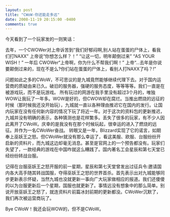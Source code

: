 ```yaml
---
layout: post
title: "CWoW-你还能走多远"
date: 2008-11-19 20:15:00 -0400
comments: true
---
```

今天看到了一个玩家发的一则笑话：

去年，一个CWOWer对上帝诉苦到“我们好郁闷啊,别人站在蛋蛋的尸体上，看我们打NAXX” 上帝说“你想怎么样？！”
“让这一切，明年颠倒过来”
“AS YOUR WISH！”
一年后
CWOWer“上帝啊，你为什么不帮我们啊！”
上帝“...去年是你说要颠倒过来的，现在不是么?你们站在蛋蛋的尸体上，看别人打NAXX了吗？!”

问题如此之多的CWoW，不可思议的是九城竟然能够继续代理下去。对于国内运营商的质疑由来已久。破旧的服务器，强硬的服务态度，等等等等。我们一直是在被游戏玩，而不是玩游戏。
所有玩过的网游在我手里没有超过3个月的，唯独WOW让我玩了一年多。WOW是好的，但CWOW却在腐烂。当推出燃烧的远征的时候（那时候我还没开始玩），九城就一直以各种理由推迟它在国内的发行。让国内玩家在没有任何新内容的情况下玩了将近一年。对于这次的资料包的更新推迟，九城并没有明确的表示，各种猜测也是花样繁多。丢失了很多的玩家，有不少人因此离开了CWoW。庆幸的是我没有在那个时候玩起，很幸运的进入了燃烧的远征。并作为一名CWoWer奋战。
转眼又是一年，Blizzard实现了它的诺言，如期奉上巫妖王之怒。但CWoWer就没有那么幸运了，看这美服、欧服、台服纷纷开启新的资料片，而九城这边却毫无消息。甚至是官网上的一个预告都没有。玩家们失望了，一款经典的游戏在中国咋就这么糟践了。国内著名工会星辰和第七天堂已经纷纷转战台服。

记得在台服巫妖王之怒开服的前一星期，星辰和第七天堂曾发出过征兵令:邀请国内各大高手随其转战国服，夺得巫妖王之怒的世界首杀。首先表示出对九城能够同步更新表示怀疑，当然九城也没就更新一事向广大玩家做相应的报道。我们还傻傻的以为台服更新后一个星期，国服也就更新了。事情远没有想象中的那么简单。别说开放巫妖王之怒了，就连资料片前篇冰封前期的更新都没。CWoWer沉默了，我们再次被运营商玩了。

Bye CWoW！我还会玩WOW的，但不是CWoW。
